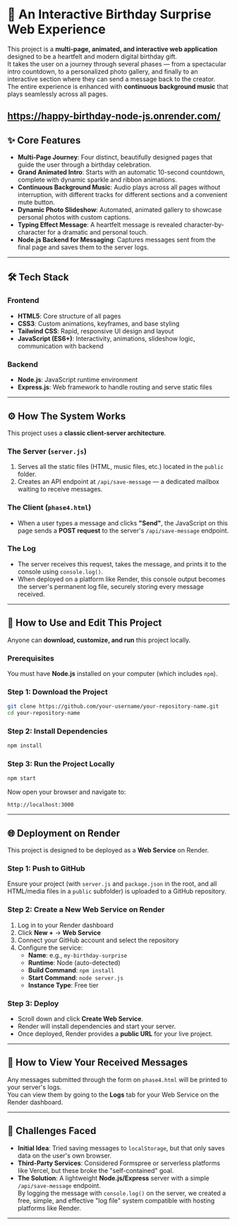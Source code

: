 # 🎉 An Interactive Birthday Surprise Web Experience

This project is a **multi-page, animated, and interactive web application** designed to be a heartfelt and modern digital birthday gift.  
It takes the user on a journey through several phases — from a spectacular intro countdown, to a personalized photo gallery, and finally to an interactive section where they can send a message back to the creator.  
The entire experience is enhanced with **continuous background music** that plays seamlessly across all pages.

https://happy-birthday-node-js.onrender.com/
---

## ✨ Core Features

- **Multi-Page Journey**: Four distinct, beautifully designed pages that guide the user through a birthday celebration.  
- **Grand Animated Intro**: Starts with an automatic 10-second countdown, complete with dynamic sparkle and ribbon animations.  
- **Continuous Background Music**: Audio plays across all pages without interruption, with different tracks for different sections and a convenient mute button.  
- **Dynamic Photo Slideshow**: Automated, animated gallery to showcase personal photos with custom captions.  
- **Typing Effect Message**: A heartfelt message is revealed character-by-character for a dramatic and personal touch.  
- **Node.js Backend for Messaging**: Captures messages sent from the final page and saves them to the server logs.

---

## 🛠️ Tech Stack

### Frontend
- **HTML5**: Core structure of all pages  
- **CSS3**: Custom animations, keyframes, and base styling  
- **Tailwind CSS**: Rapid, responsive UI design and layout  
- **JavaScript (ES6+)**: Interactivity, animations, slideshow logic, communication with backend

### Backend
- **Node.js**: JavaScript runtime environment  
- **Express.js**: Web framework to handle routing and serve static files

---

## ⚙️ How The System Works

This project uses a **classic client-server architecture**.

### The Server (`server.js`)
1. Serves all the static files (HTML, music files, etc.) located in the `public` folder.  
2. Creates an API endpoint at `/api/save-message` — a dedicated mailbox waiting to receive messages.

### The Client (`phase4.html`)
- When a user types a message and clicks **"Send"**, the JavaScript on this page sends a **POST request** to the server's `/api/save-message` endpoint.

### The Log
- The server receives this request, takes the message, and prints it to the console using `console.log()`.  
- When deployed on a platform like Render, this console output becomes the server's permanent log file, securely storing every message received.

---

## 🚀 How to Use and Edit This Project

Anyone can **download, customize, and run** this project locally.

### Prerequisites
You must have **Node.js** installed on your computer (which includes `npm`).

### Step 1: Download the Project
```bash
git clone https://github.com/your-username/your-repository-name.git
cd your-repository-name
```

### Step 2: Install Dependencies
```bash
npm install
```

### Step 3: Run the Project Locally
```bash
npm start
```
Now open your browser and navigate to:
```
http://localhost:3000
```

---

## 🌐 Deployment on Render

This project is designed to be deployed as a **Web Service** on Render.

### Step 1: Push to GitHub
Ensure your project (with `server.js` and `package.json` in the root, and all HTML/media files in a `public` subfolder) is uploaded to a GitHub repository.

### Step 2: Create a New Web Service on Render
1. Log in to your Render dashboard  
2. Click **New +** → **Web Service**  
3. Connect your GitHub account and select the repository  
4. Configure the service:
   - **Name**: e.g., `my-birthday-surprise`  
   - **Runtime**: Node (auto-detected)  
   - **Build Command**: `npm install`  
   - **Start Command**: `node server.js`  
   - **Instance Type**: Free tier

### Step 3: Deploy
- Scroll down and click **Create Web Service**.  
- Render will install dependencies and start your server.  
- Once deployed, Render provides a **public URL** for your live project.

---

## 📩 How to View Your Received Messages

Any messages submitted through the form on `phase4.html` will be printed to your server's logs.  
You can view them by going to the **Logs** tab for your Web Service on the Render dashboard.

---

## 🧩 Challenges Faced

- **Initial Idea**: Tried saving messages to `localStorage`, but that only saves data on the user's own browser.  
- **Third-Party Services**: Considered Formspree or serverless platforms like Vercel, but these broke the "self-contained" goal.  
- **The Solution**: A lightweight **Node.js/Express** server with a simple `/api/save-message` endpoint.  
  By logging the message with `console.log()` on the server, we created a free, simple, and effective "log file" system compatible with hosting platforms like Render.

---
